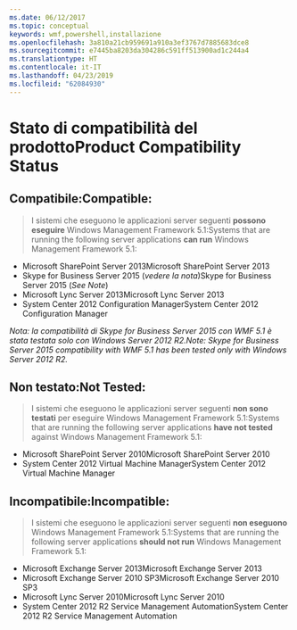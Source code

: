 ```yaml
---
ms.date: 06/12/2017
ms.topic: conceptual
keywords: wmf,powershell,installazione
ms.openlocfilehash: 3a810a21cb959691a910a3ef3767d7885683dce8
ms.sourcegitcommit: e7445ba8203da304286c591ff513900ad1c244a4
ms.translationtype: HT
ms.contentlocale: it-IT
ms.lasthandoff: 04/23/2019
ms.locfileid: "62084930"
---
```

# <a name="product-compatibility-status"></a><span data-ttu-id="e9843-102">Stato di compatibilità del prodotto</span><span class="sxs-lookup"><span data-stu-id="e9843-102">Product Compatibility Status</span></span>

## <a name="compatible"></a><span data-ttu-id="e9843-103">Compatibile:</span><span class="sxs-lookup"><span data-stu-id="e9843-103">Compatible:</span></span>
> <span data-ttu-id="e9843-104">I sistemi che eseguono le applicazioni server seguenti **possono eseguire** Windows Management Framework 5.1:</span><span class="sxs-lookup"><span data-stu-id="e9843-104">Systems that are running the following server applications **can run** Windows Management Framework 5.1:</span></span>

- <span data-ttu-id="e9843-105">Microsoft SharePoint Server 2013</span><span class="sxs-lookup"><span data-stu-id="e9843-105">Microsoft SharePoint Server 2013</span></span>
- <span data-ttu-id="e9843-106">Skype for Business Server 2015 (_vedere la nota_)</span><span class="sxs-lookup"><span data-stu-id="e9843-106">Skype for Business Server 2015 (_See Note_)</span></span>
- <span data-ttu-id="e9843-107">Microsoft Lync Server 2013</span><span class="sxs-lookup"><span data-stu-id="e9843-107">Microsoft Lync Server 2013</span></span>
- <span data-ttu-id="e9843-108">System Center 2012 Configuration Manager</span><span class="sxs-lookup"><span data-stu-id="e9843-108">System Center 2012 Configuration Manager</span></span>

<span data-ttu-id="e9843-109">_Nota: la compatibilità di Skype for Business Server 2015 con WMF 5.1 è stata testata solo con Windows Server 2012 R2._</span><span class="sxs-lookup"><span data-stu-id="e9843-109">_Note: Skype for Business Server 2015 compatibility with WMF 5.1 has been tested only with Windows Server 2012 R2._</span></span>

## <a name="not-tested"></a><span data-ttu-id="e9843-110">Non testato:</span><span class="sxs-lookup"><span data-stu-id="e9843-110">Not Tested:</span></span>
> <span data-ttu-id="e9843-111">I sistemi che eseguono le applicazioni server seguenti **non sono testati**  per eseguire Windows Management Framework 5.1:</span><span class="sxs-lookup"><span data-stu-id="e9843-111">Systems that are running the following server applications **have not tested** against Windows Management Framework 5.1:</span></span>

- <span data-ttu-id="e9843-112">Microsoft SharePoint Server 2010</span><span class="sxs-lookup"><span data-stu-id="e9843-112">Microsoft SharePoint Server 2010</span></span>
- <span data-ttu-id="e9843-113">System Center 2012 Virtual Machine Manager</span><span class="sxs-lookup"><span data-stu-id="e9843-113">System Center 2012 Virtual Machine Manager</span></span>

## <a name="incompatible"></a><span data-ttu-id="e9843-114">Incompatibile:</span><span class="sxs-lookup"><span data-stu-id="e9843-114">Incompatible:</span></span>
> <span data-ttu-id="e9843-115">I sistemi che eseguono le applicazioni server seguenti **non eseguono** Windows Management Framework 5.1:</span><span class="sxs-lookup"><span data-stu-id="e9843-115">Systems that are running the following server applications **should not run** Windows Management Framework 5.1:</span></span>

- <span data-ttu-id="e9843-116">Microsoft Exchange Server 2013</span><span class="sxs-lookup"><span data-stu-id="e9843-116">Microsoft Exchange Server 2013</span></span>
- <span data-ttu-id="e9843-117">Microsoft Exchange Server 2010 SP3</span><span class="sxs-lookup"><span data-stu-id="e9843-117">Microsoft Exchange Server 2010 SP3</span></span>
- <span data-ttu-id="e9843-118">Microsoft Lync Server 2010</span><span class="sxs-lookup"><span data-stu-id="e9843-118">Microsoft Lync Server 2010</span></span>
- <span data-ttu-id="e9843-119">System Center 2012 R2 Service Management Automation</span><span class="sxs-lookup"><span data-stu-id="e9843-119">System Center 2012 R2 Service Management Automation</span></span>
